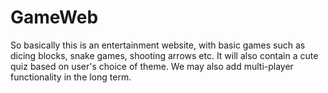# GameWeb
So basically this is an entertainment website, with basic games such as dicing blocks, snake games, shooting arrows etc. 
It will also contain a cute quiz based on user's choice of theme.
We may also add multi-player functionality in the long term.
